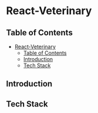 # React-Veterinary

## Table of Contents

- [React-Veterinary](#react-veterinary)
  - [Table of Contents](#table-of-contents)
  - [Introduction](#introduction)
  - [Tech Stack](#tech-stack)


## Introduction

## Tech Stack




